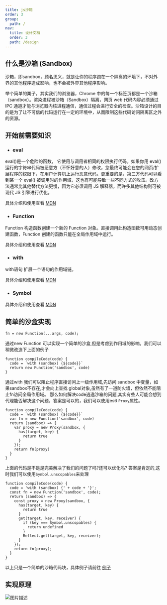 ```yaml
---
title: js沙箱
order: 3
group:
  path: /
nav:
  title: 设计文档
  order: 3
  path: /design
---
```


## 什么是沙箱 (Sandbox)

沙箱，即sandbox，顾名思义，就是让你的程序跑在一个隔离的环境下，不对外界的其他程序造成影响，也不会被外界其他程序影响。

举个简单的栗子，其实我们的浏览器，Chrome 中的每一个标签页都是一个沙箱（sandbox）。渲染进程被沙箱（Sandbox）隔离，网页 web 代码内容必须通过 IPC 通道才能与浏览器内核进程通信，通信过程会进行安全的检查。沙箱设计的目的是为了让不可信的代码运行在一定的环境中，从而限制这些代码访问隔离区之外的资源。

## 开始前需要知识

- ### eval

eval()是一个危险的函数， 它使用与调用者相同的权限执行代码。如果你用 eval() 运行的字符串代码被恶意方（不怀好意的人）修改，您最终可能会在您的网页/扩展程序的权限下，在用户计算机上运行恶意代码。更重要的是，第三方代码可以看到某一个 eval() 被调用时的作用域，这也有可能导致一些不同方式的攻击。改方法通常比其他替代方法更慢，因为它必须调用 JS 解释器，而许多其他结构则可被现代 JS 引擎进行优化。

具体介绍和使用查看 [MDN](https://developer.mozilla.org/zh-CN/docs/Web/JavaScript/Reference/Global_Objects/eval)

- ### Function

Function 构造函数创建一个新的 Function 对象。直接调用此构造函数可用动态创建函数，Function 创建的函数只能在全局作用域中运行。

具体介绍和使用查看 [MDN](https://developer.mozilla.org/zh-CN/docs/Web/JavaScript/Reference/Global_Objects/Function)

- ### with

with语句 扩展一个语句的作用域链。

具体介绍和使用查看 [MDN](https://developer.mozilla.org/zh-CN/docs/Web/JavaScript/Reference/Statements/with)

- ### Symbol

具体介绍和使用查看 [MDN](https://developer.mozilla.org/zh-CN/docs/Web/JavaScript/Reference/Global_Objects/Symbol)

## 简单的沙盒实现

```
fn = new Function(...args, code);
```

通过new Function 可以实现一个简单的沙盒,但是考虑到作用域的影响。我们可以稍微改造下上面的例子

```
function compileCode(code) {
  code = `with (sandbox) {${code}}`
  return new Function('sandbox', code)
}
```

通过with 我们可以阻止程序直接访问上一级作用域,先访问 sandbox 中变量，如果sandbox不存在,才会向上查找 global对象,虽然有了一道防火墙，但依然不能阻止fn访问全局作用域。
那么如何解决code逃逸沙箱的问题,其实有些人可能会想到代理能否解决这个问题，答案是可以的，我们可以使用es6 `Proxy`属性。

```
function compileCode(code) {
  code = `with (sandbox) {${code}}`
  var fn = new Function('sandbox', code)
  return (sandbox) => {
    var proxy = new Proxy(sandbox, {
      has(target, key) {
        return true
      }
    });
    return fn(proxy)
  }
}
```
上面的代码是不是是完美解决了我们的问题了吗?还可以优化吗? 答案是肯定的,这时我们可以使用`Symbol.unscopables`来处理

```
function compileCode(code) {
  code = 'with (sandbox) {' + code + '}';
  const fn = new Function('sandbox', code);
  return (sandbox) => {
    const proxy = new Proxy(sandbox, {
      has(target, key) {
        return true
      }
      get(target, key, receiver) {
        if (key === Symbol.unscopables) {
          return undefined
        }
        Reflect.get(target, key, receiver);
      }
    });
    return fn(proxy);
  }
}
```

以上只是一个简单的沙箱代码块，具体例子请前往 [例子](/example/sandbox-example)

## 实现原理

![图片描述](https://cdn.jsdelivr.net/gh/18613109040/editor/public/images/tapd_41909965_1597282320_53.png)
